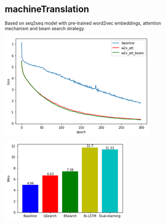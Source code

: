 # machineTranslation
Based on seq2seq model with pre-trained word2vec embeddings, attention mechanism and beam search strategy.

![image](https://github.com/James-Le/machineTranslation/blob/master/baseline_loss.png)

![image](https://github.com/James-Le/machineTranslation/blob/master/BLEU.png)


